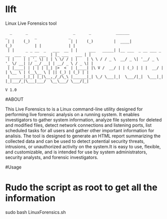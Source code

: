 # llft
Linux Live Forensics tool
```
  _      _                    _      _           ______                       _            _              _ 
 | |    (_)                  | |    (_)         |  ____|                     (_)          | |            | |
 | |     _ _ __  _   ___  __ | |     ___   _____| |__ ___  _ __ ___ _ __  ___ _  ___ ___  | |_ ___   ___ | |
 | |    | | '_ \| | | \ \/ / | |    | \ \ / / _ \  __/ _ \| '__/ _ \ '_ \/ __| |/ __/ __| | __/ _ \ / _ \| |
 | |____| | | | | |_| |>  <  | |____| |\ V /  __/ | | (_) | | |  __/ | | \__ \ | (__\__ \ | || (_) | (_) | |
 |______|_|_| |_|\__,_/_/\_\ |______|_| \_/ \___|_|  \___/|_|  \___|_| |_|___/_|\___|___/  \__\___/ \___/|_|
                                                                                                   V 1.0
```                                                                                                           
                                                                                                            
#ABOUT

This Live Forensics to is a Linux command-line utility designed for performing live forensic analysis on a running system. It enables investigators to gather system information, analyze file systems for deleted and modified files, detect network connections and listening ports, list scheduled tasks for all users and gather other important information for analisis. The tool is designed to generate an HTML report summarizing the collected data and can be used to detect potential security threats, intrusions, or unauthorized activity on the system.It is easy to use, flexible, and customizable, and is intended for use by system administrators, security analysts, and forensic investigators.

#Usage
# Rudo the script as root to get all the information
sudo bash LinuxForensics.sh 



